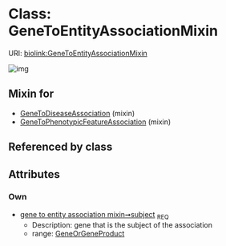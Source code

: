 
# Class: GeneToEntityAssociationMixin




URI: [biolink:GeneToEntityAssociationMixin](https://w3id.org/biolink/vocab/GeneToEntityAssociationMixin)


![img](http://yuml.me/diagram/nofunky;dir:TB/class/[GeneOrGeneProduct]<subject%201..1-++[GeneToEntityAssociationMixin],[GeneToPhenotypicFeatureAssociation]uses%20-.->[GeneToEntityAssociationMixin],[GeneToDiseaseAssociation]uses%20-.->[GeneToEntityAssociationMixin],[GeneToPhenotypicFeatureAssociation],[GeneToDiseaseAssociation],[GeneOrGeneProduct])

## Mixin for

 * [GeneToDiseaseAssociation](GeneToDiseaseAssociation.md) (mixin) 
 * [GeneToPhenotypicFeatureAssociation](GeneToPhenotypicFeatureAssociation.md) (mixin) 

## Referenced by class


## Attributes


### Own

 * [gene to entity association mixin➞subject](gene_to_entity_association_mixin_subject.md)  <sub>REQ</sub>
     * Description: gene that is the subject of the association
     * range: [GeneOrGeneProduct](GeneOrGeneProduct.md)
